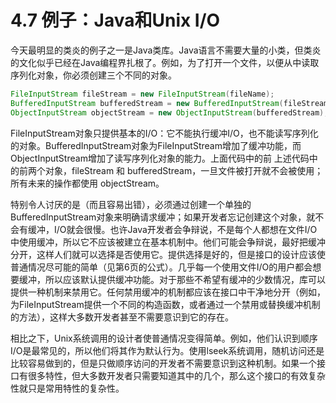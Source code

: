# 4.7 例子：Java和Unix I/O

今天最明显的类炎的例子之一是Java类库。Java语言不需要大量的小类，但类炎的文化似乎已经在Java编程界扎根了。例如，为了打开一个文件，以便从中读取序列化对象，你必须创建三个不同的对象。

```java
FileInputStream fileStream = new FileInputStream(fileName); 
BufferedInputStream bufferedStream = new BufferedInputStream(fileStream); 
ObjectInputStream objectStream = new ObjectInputStream(bufferedStream);
```

FileInputStream对象只提供基本的I/O：它不能执行缓冲I/O，也不能读写序列化的对象。BufferedInputStream对象为FileInputStream增加了缓冲功能，而 ObjectInputStream增加了读写序列化对象的能力。上面代码中的前 上述代码中的前两个对象，fileStream 和 bufferedStream，一旦文件被打开就不会被使用；所有未来的操作都使用 objectStream。

特别令人讨厌的是（而且容易出错），必须通过创建一个单独的BufferedInputStream对象来明确请求缓冲；如果开发者忘记创建这个对象，就不会有缓冲，I/O就会很慢。也许Java开发者会争辩说，不是每个人都想在文件I/O中使用缓冲，所以它不应该被建立在基本机制中。他们可能会争辩说，最好把缓冲分开，这样人们就可以选择是否使用它。提供选择是好的，但是接口的设计应该使普通情况尽可能的简单（见第6页的公式）。几乎每一个使用文件I/O的用户都会想要缓冲，所以应该默认提供缓冲功能。对于那些不希望有缓冲的少数情况，库可以提供一种机制来禁用它。任何禁用缓冲的机制都应该在接口中干净地分开（例如，为FileInputStream提供一个不同的构造函数，或者通过一个禁用或替换缓冲机制的方法），这样大多数开发者甚至不需要意识到它的存在。

相比之下，Unix系统调用的设计者使普通情况变得简单。例如，他们认识到顺序I/O是最常见的，所以他们将其作为默认行为。使用lseek系统调用，随机访问还是比较容易做到的，但是只做顺序访问的开发者不需要意识到这种机制。如果一个接口有很多特性，但大多数开发者只需要知道其中的几个，那么这个接口的有效复杂性就只是常用特性的复杂性。
